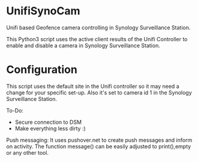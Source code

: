 # UnifiSynoCam
Unifi based Geofence camera controlling in Synology Surveillance Station.

This Python3 script uses the active client results of the Unifi Controller to enable and disable a camera in Synology Surveillance Station.

# Configuration
This script uses the default site in the Unifi controller so it may need a change for your specific set-up. Also it's set to camera id 1 in the Synology Surveillance Station.

To-Do:
- Secure connection to DSM
- Make everything less dirty :)

Push messaging:
It uses pushover.net to create push messages and inform on activity. The function message() can be easily adjusted to print(),empty or any other tool.